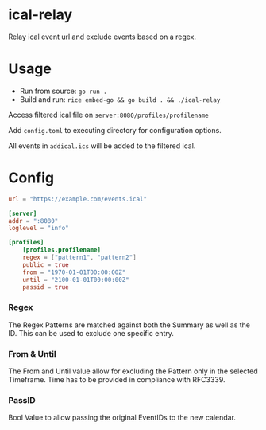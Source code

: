 ical-relay
==========
Relay ical event url and exclude events based on a regex.

# Usage
* Run from source: `go run .`
* Build and run: `rice embed-go && go build . && ./ical-relay`

Access filtered ical file on `server:8080/profiles/profilename`

Add `config.toml` to executing directory for configuration options.

All events in `addical.ics` will be added to the filtered ical.

# Config
```toml
url = "https://example.com/events.ical"

[server]
addr = ":8080"
loglevel = "info"

[profiles]
    [profiles.profilename]
    regex = ["pattern1", "pattern2"]
    public = true
    from = "1970-01-01T00:00:00Z"
    until = "2100-01-01T00:00:00Z"
    passid = true
```

### Regex

The Regex Patterns are matched against both the Summary as well as the ID. This can be used to exclude one specific entry.

### From & Until

The From and Until value allow for excluding the Pattern only in the selected Timeframe.
Time has to be provided in compliance with RFC3339.

### PassID

Bool Value to allow passing the original EventIDs to the new calendar.
